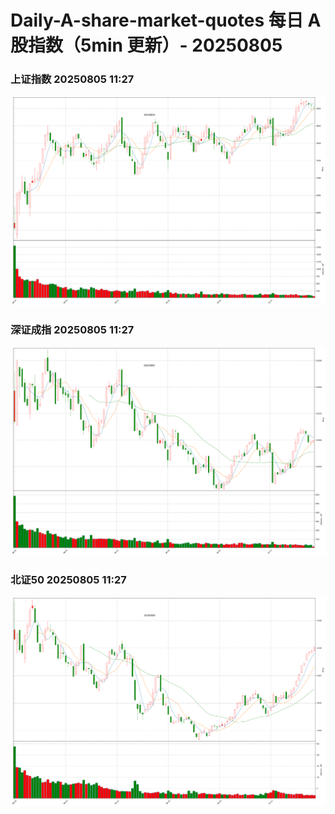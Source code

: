 
# Daily-A-share-market-quotes 每日 A 股指数（5min 更新）- 20250805

### 上证指数 20250805 11:27
![](./fig/2025/8/20250805-sh000001.png)

### 深证成指 20250805 11:27
![](./fig/2025/8/20250805-sz399001.png)

### 北证50 20250805 11:27
![](./fig/2025/8/20250805-bj899050.png)
